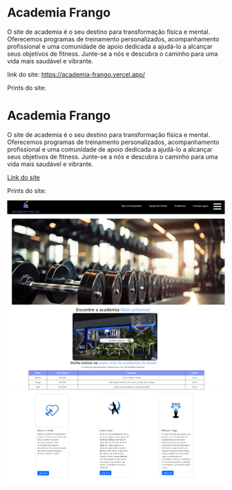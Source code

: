 
# Academia Frango




O site de academia é o seu destino para transformação física e mental. Oferecemos programas de treinamento personalizados, acompanhamento profissional e uma comunidade de apoio dedicada a ajudá-lo a alcançar seus objetivos de fitness. Junte-se a nós e descubra o caminho para uma vida mais saudável e vibrante.




link do site: https://academia-frango.vercel.app/

Prints do site:

# Academia Frango

O site de academia é o seu destino para transformação física e mental. Oferecemos programas de treinamento personalizados, acompanhamento profissional e uma comunidade de apoio dedicada a ajudá-lo a alcançar seus objetivos de fitness. Junte-se a nós e descubra o caminho para uma vida mais saudável e vibrante.

[Link do site](https://academia-frango.vercel.app/)

Prints do site:

![Descrição da primeira imagem](./assets/img/site%20frango%20print.png)
![Descrição da segunda imagem](./assets/img/frango%20print%202.png)
![Descrição da terceira imagem](./assets/img/print%203.png)

